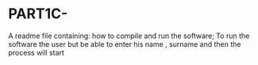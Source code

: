 # PART1C-
A readme file containing:
how to compile and run the software;
To run the software the user but be able to enter his name , surname 
and then the process will start 
